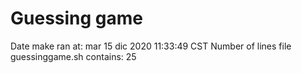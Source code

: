# Guessing game
Date make ran at:
mar 15 dic 2020 11:33:49 CST
Number of lines file guessinggame.sh contains:
25
